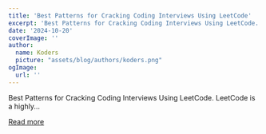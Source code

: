 ```yaml
---
title: 'Best Patterns for Cracking Coding Interviews Using LeetCode'
excerpt: 'Best Patterns for Cracking Coding Interviews Using LeetCode.   LeetCode is a highly...'
date: '2024-10-20'
coverImage: ''
author:
  name: Koders
  picture: "assets/blog/authors/koders.png"
ogImage:
  url: ''
---
```


Best Patterns for Cracking Coding Interviews Using LeetCode.   LeetCode is a highly...

[Read more](https://dev.to/nozibul_islam_113b1d5334f/best-patterns-for-cracking-coding-interviews-using-leetcode-1c5p)
